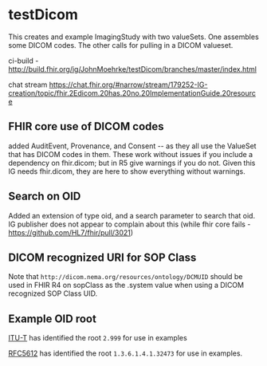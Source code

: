 # testDicom

This creates and example ImagingStudy with two valueSets. One assembles some DICOM codes. The other calls for pulling in a DICOM valueset.

ci-build - http://build.fhir.org/ig/JohnMoehrke/testDicom/branches/master/index.html


chat stream https://chat.fhir.org/#narrow/stream/179252-IG-creation/topic/fhir.2Edicom.20has.20no.20ImplementationGuide.20resource

## FHIR core use of DICOM codes

added AuditEvent, Provenance, and Consent -- as they all use the ValueSet that has DICOM codes in them. These work without issues if you include a dependency on fhir.dicom; but in R5 give warnings if you do not. Given this IG needs fhir.dicom, they are here to show everything without warnings.

## Search on OID

Added an extension of type oid, and a search parameter to search that oid. IG publisher does not appear to complain about this (while fhir core fails - https://github.com/HL7/fhir/pull/3021)

## DICOM recognized URI for SOP Class

Note that `http://dicom.nema.org/resources/ontology/DCMUID` should be used in FHIR R4 on sopClass as the .system value when using a DICOM recognized SOP Class UID.

## Example OID root

[ITU-T](https://oidref.com/2.999) has identified the root `2.999` for use in examples

[RFC5612](https://datatracker.ietf.org/doc/html/rfc5612) has identified the root `1.3.6.1.4.1.32473` for use in examples.

